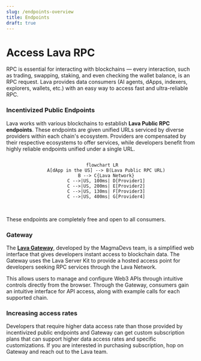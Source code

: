 ```yaml
---
slug: /endpoints-overview
title: Endpoints 
draft: true
---
```


# Access Lava RPC

RPC is essential for interacting with blockchains — every interaction, such as trading, swapping, staking, and even checking the wallet balance, is an RPC request. Lava provides data consumers (AI agents, dApps, indexers, explorers, wallets, etc.) with an easy way to access fast and ultra-reliable RPC.


### Incentivized Public Endpoints

Lava works with various blockchains to establish **Lava Public RPC endpoints**. These endpoints are given unified URLs serviced by diverse providers within each chain's ecosystem. Providers are compensated by their respective ecosystems to offer services, while developers benefit from highly reliable endpoints unified under a single URL.

<center> 

```mermaid

 flowchart LR
    A[dApp in the US] --> B(Lava Public RPC URL)
    B --> C{Lava Network}
    C -->|US, 100ms| D[Provider1]
    C -->|US, 200ms| E[Provider2]
    C -->|US, 130ms| F[Provider3]
    C -->|US, 400ms| G[Provider4]

```

</center>

<br/>

These endpoints are completely free and open to all consumers.


### Gateway

The [**Lava Gateway**](./gateway-endpoints.md), developed by the MagmaDevs team, is a simplified web interface that gives developers instant access to blockchain data. The Gateway uses the Lava Server Kit to provide a hosted access point for developers seeking RPC services through the Lava Network. 

This allows users to manage and configure Web3 APIs through intuitive controls directly from the browser. Through the Gateway, consumers gain an intuitive interface for API access, along with example calls for each supported chain.

### Increasing access rates
Developers that require higher data access rate than those provided by incentivized public endpoints and Gateway can get custom subscription plans that can support higher data access rates and specific customizations. If you are interested in purchasing subscription, hop on Gateway and reach out to the Lava team.
